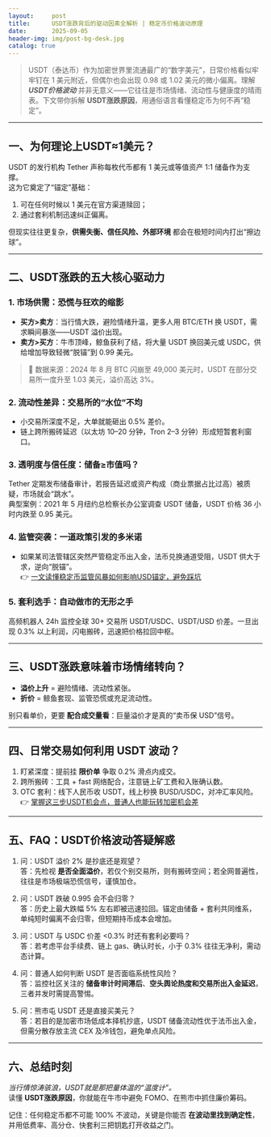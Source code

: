 ```yaml
---
layout:     post
title:      USDT涨跌背后的驱动因素全解析 | 稳定币价格波动原理
date:       2025-09-05
header-img: img/post-bg-desk.jpg
catalog: true
---
```


> USDT（泰达币）作为加密世界里流通最广的“数字美元”，日常价格看似牢牢钉在 1 美元附近，但偶尔也会出现 0.98 或 1.02 美元的微小偏离。理解 **_USDT价格波动_** 并非无意义——它往往是市场情绪、流动性与健康度的晴雨表。下文带你拆解 **USDT涨跌原因**，用通俗语言看懂稳定币为何不再“稳定”。

---

## 一、为何理论上USDT≈1美元？
USDT 的发行机构 Tether 声称每枚代币都有 1 美元或等值资产 1:1 储备作为支撑。  
这为它奠定了“锚定”基础：  
1. 可在任何时候以 1 美元在官方渠道赎回；  
2. 通过套利机制迅速纠正偏离。  

但现实往往更复杂，**供需失衡、信任风险、外部环境** 都会在极短时间内打出“擦边球”。

---

## 二、USDT涨跌的五大核心驱动力

### 1. 市场供需：恐慌与狂欢的缩影  
- **买方>卖方**：当行情大跌，避险情绪升温，更多人用 BTC/ETH 换 USDT，需求瞬间暴涨——USDT 溢价出现。  
- **卖方>买方**：牛市顶峰，鲸鱼获利了结，将大量 USDT 换回美元或 USDC，供给增加导致轻微“脱锚”到 0.99 美元。  

> 📌 数据来源：2024 年 8 月 BTC 闪崩至 49,000 美元时，USDT 在部分交易所一度升至 1.03 美元，溢价高达 3%。

### 2. 流动性差异：交易所的“水位”不均  
- 小交易所深度不足，大单就能砸出 0.5% 差价。  
- 链上跨所搬砖延迟（以太坊 10–20 分钟，Tron 2–3 分钟）形成短暂套利窗口。  

### 3. 透明度与信任度：储备≥市值吗？  
Tether 定期发布储备审计，若报告延迟或资产构成（商业票据占比过高）被质疑，市场就会“跳水”。  
典型案例：2021 年 5 月纽约总检察长办公室调查 USDT 储备，USDT 价格 36 小时内跌至 0.95 美元。

### 4. 监管突袭：一道政策引发的多米诺  
- 如果某司法管辖区突然严管稳定币出入金，法币兑换通道受阻，USDT 供大于求，逆向“脱锚”。  
👉 [一文读懂稳定币监管风暴如何影响USD锚定，避免踩坑](https://okxdog.com/)

### 5. 套利选手：自动做市的无形之手  
高频机器人 24h 监控全球 30+ 交易所 USDT/USDC、USDT/USD 价差。一旦出现 0.3% 以上利润，闪电搬砖，迅速把价格拉回中枢。

---

## 三、USDT涨跌意味着市场情绪转向？

- **溢价上升** = 避险情绪、流动性紧张。  
- **折价**  = 鲸鱼套现、监管恐慌或充足流动性。  

别只看单价，更要 **配合成交量看**：巨量溢价才是真的“卖币保 USD”信号。

---

## 四、日常交易如何利用 USDT 波动？

1. 盯紧深度：提前挂 **限价单** 争取 0.2% 滑点内成交。  
2. 跨所搬砖：工具 + fast 网络配合，注意链上矿工费和入账确认数。  
3. OTC 套利：线下人民币收 USDT，线上秒换 BUSD/USDC，对冲汇率风险。  
👉 [掌握这三步USDT机会点，普通人也能玩转加密机会差](https://okxdog.com/)

---

## 五、FAQ：USDT价格波动答疑解惑

1. 问：USDT 溢价 2% 是抄底还是观望？  
答：先检视 **是否全面溢价**，若仅个别交易所，则有搬砖空间；若全网普遍性，往往是市场极端恐慌信号，谨慎加仓。

2. 问：USDT 跌破 0.995 会不会归零？  
答：历史上最大跌幅 5% 左右即被迅速拉回。锚定由储备 + 套利共同维系，单纯短时偏离不会归零，但短期持币成本会增加。

3. 问：USDT 与 USDC 价差 <0.3% 时还有套利必要吗？  
答：若考虑平台手续费、链上 gas、确认时长，小于 0.3% 往往无净利，需动态计算。

4. 问：普通人如何判断 USDT 是否面临系统性风险？  
答：监控社区关注的 **储备审计时间滞后**、**空头舆论热度和交易所出入金延迟**，三者并发时需提高警惕。

5. 问：熊市屯 USDT 还是直接买美元？  
答：若目的是加密市场低成本择机抄底，USDT 储备流动性优于法币出入金，但需分散存放主流 CEX 及冷钱包，避免单点风险。

---

## 六、总结时刻

*当行情惊涛骇浪，USDT就是那把量体温的“温度计”。*  
读懂 **USDT涨跌原因**，你就能在牛市中避免 FOMO、在熊市中抓住廉价筹码。  

记住：任何稳定币都不可能 100% 不波动，关键是你能否 **在波动里找到确定性**，并用低费率、高分仓、快套利三把钥匙打开收益之门。